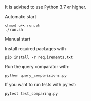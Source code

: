 It is advised to use Python 3.7 or higher.


Automatic start
```
chmod u+x run.sh
./run.sh
```



Manual start

Install required packages with
```
pip install -r requirements.txt
```
Run the query comparator with:
```
python query_comparisions.py
```

If you want to run tests with pytest:
```
pytest test_comparing.py
```


